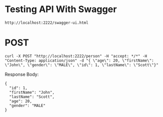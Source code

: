 # Testing API With Swagger

```
http://localhost:2222/swagger-ui.html
```

# POST

```
curl -X POST "http://localhost:2222/person" -H "accept: */*" -H "Content-Type: application/json" -d "{ \"age\": 20, \"firstName\": \"John\", \"gender\": \"MALE\", \"id\": 1, \"lastName\": \"Scott\"}"
```

Response Body:

```
{
  "id": 1,
  "firstName": "John",
  "lastName": "Scott",
  "age": 20,
  "gender": "MALE"
}
```